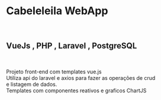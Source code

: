 <h1> Cabeleleila WebApp</h1>
</br>
<h2>VueJs , PHP , Laravel , PostgreSQL </h2>
</br>
<p>Projeto front-end com templates vue.js </br>
Utiliza api do laravel e axios para fazer as operações de crud</br>
e listagem de dados. </br>
Templates com componentes reativos e graficos ChartJS
</p>
